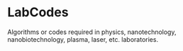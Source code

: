 # LabCodes
Algorithms or codes required in physics, nanotechnology, nanobiotechnology, plasma, laser, etc. laboratories.
